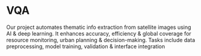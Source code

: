 # VQA
Our project automates thematic info extraction from satellite images using AI &amp; deep learning. It enhances accuracy, efficiency &amp; global coverage for resource monitoring, urban planning &amp; decision-making. Tasks include data preprocessing, model training, validation &amp; interface integration
